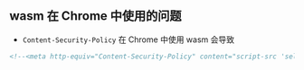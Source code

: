 ## wasm 在 Chrome 中使用的问题
  - `Content-Security-Policy` 在 Chrome 中使用 wasm 会导致
  ```html
  <!--<meta http-equiv="Content-Security-Policy" content="script-src 'self';">-->
  ```